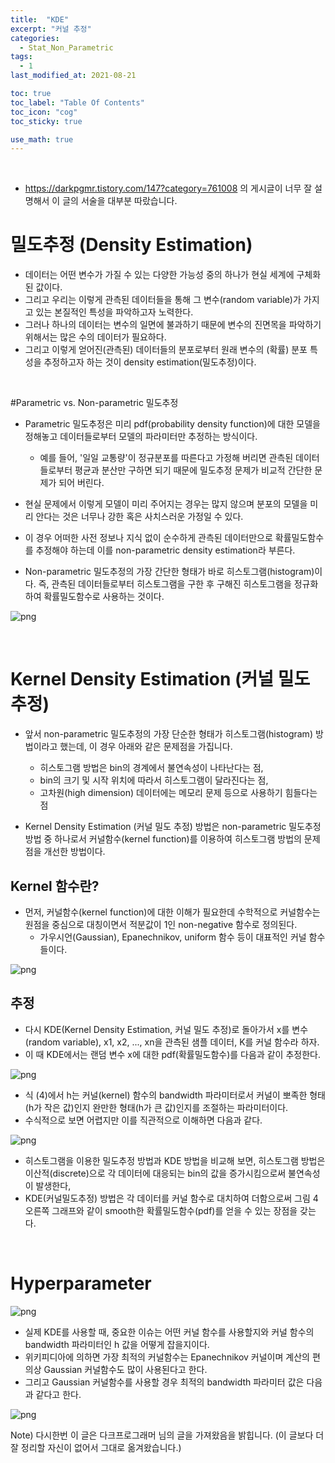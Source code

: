 ```yaml
---
title:  "KDE"
excerpt: "커널 추정"
categories:
  - Stat_Non_Parametric
tags:
  - 1
last_modified_at: 2021-08-21

toc: true
toc_label: "Table Of Contents"
toc_icon: "cog"
toc_sticky: true

use_math: true
---
```


<br>

- https://darkpgmr.tistory.com/147?category=761008 의 게시글이 너무 잘 설명해서 이 글의 서술을 대부분 따랐습니다.

# 밀도추정 (Density Estimation)

- 데이터는 어떤 변수가 가질 수 있는 다양한 가능성 중의 하나가 현실 세계에 구체화된 값이다. 
- 그리고 우리는 이렇게 관측된 데이터들을 통해 그 변수(random variable)가 가지고 있는 본질적인 특성을 파악하고자 노력한다.
- 그러나 하나의 데이터는 변수의 일면에 불과하기 때문에 변수의 진면목을 파악하기 위해서는 많은 수의 데이터가 필요하다. 
- 그리고 이렇게 얻어진(관측된) 데이터들의 분포로부터 원래 변수의 (확률) 분포 특성을 추정하고자 하는 것이 density estimation(밀도추정)이다.

<br>

#Parametric vs. Non-parametric 밀도추정

- Parametric 밀도추정은 미리 pdf(probability density function)에 대한 모델을 정해놓고 데이터들로부터 모델의 파라미터만 추정하는 방식이다. 
  - 예를 들어, '일일 교통량'이 정규분포를 따른다고 가정해 버리면 관측된 데이터들로부터 평균과 분산만 구하면 되기 때문에 밀도추정 문제가 비교적 간단한 문제가 되어 버린다.

- 현실 문제에서 이렇게 모델이 미리 주어지는 경우는 많지 않으며 분포의 모델을 미리 안다는 것은 너무나 강한 혹은 사치스러운 가정일 수 있다. 
- 이 경우 어떠한 사전 정보나 지식 없이 순수하게 관측된 데이터만으로 확률밀도함수를 추정해야 하는데 이를 non-parametric density estimation라 부른다.
- Non-parametric 밀도추정의 가장 간단한 형태가 바로 히스토그램(histogram)이다. 즉, 관측된 데이터들로부터 히스토그램을 구한 후 구해진 히스토그램을 정규화하여 확률밀도함수로 사용하는 것이다.

![png](/assets/images/Stat/41_1.png)

<Br>

# Kernel Density Estimation (커널 밀도 추정)

- 앞서 non-parametric 밀도추정의 가장 단순한 형태가 히스토그램(histogram) 방법이라고 했는데, 이 경우 아래와 같은 문제점을 가집니다.
  - 히스토그램 방법은 bin의 경계에서 불연속성이 나타난다는 점, 
  - bin의 크기 및 시작 위치에 따라서 히스토그램이 달라진다는 점, 
  - 고차원(high dimension) 데이터에는 메모리 문제 등으로 사용하기 힘들다는 점

- Kernel Density Estimation (커널 밀도 추정) 방법은 non-parametric 밀도추정 방법 중 하나로서 커널함수(kernel function)를 이용하여 히스토그램 방법의 문제점을 개선한 방법이다.

## Kernel 함수란?

- 먼저, 커널함수(kernel function)에 대한 이해가 필요한데 수학적으로 커널함수는 원점을 중심으로 대칭이면서 적분값이 1인 non-negative 함수로 정의된다.
  -  가우시언(Gaussian), Epanechnikov, uniform 함수 등이 대표적인 커널 함수들이다.

![png](/assets/images/Stat/41_2.png)

## 추정

- 다시 KDE(Kernel Density Estimation, 커널 밀도 추정)로 돌아가서 x를 변수(random variable), x1, x2, ..., xn을 관측된 샘플 데이터, K를 커널 함수라 하자. 
- 이 때 KDE에서는 랜덤 변수 x에 대한 pdf(확률밀도함수)를 다음과 같이 추정한다.

![png](/assets/images/Stat/41_3.png)

- 식 (4)에서 h는 커널(kernel) 함수의 bandwidth 파라미터로서 커널이 뽀족한 형태(h가 작은 값)인지 완만한 형태(h가 큰 값)인지를 조절하는 파라미터이다. 
- 수식적으로 보면 어렵지만 이를 직관적으로 이해하면 다음과 같다.

![png](/assets/images/Stat/41_4.png)

- 히스토그램을 이용한 밀도추정 방법과 KDE 방법을 비교해 보면, 히스토그램 방법은 이산적(discrete)으로 각 데이터에 대응되는 bin의 값을 증가시킴으로써 불연속성이 발생한다,
- KDE(커널밀도추정) 방법은 각 데이터를 커널 함수로 대치하여 더함으로써 그림 4 오른쪽 그래프와 같이 smooth한 확률밀도함수(pdf)를 얻을 수 있는 장점을 갖는다.

<br>

# Hyperparameter

![png](/assets/images/Stat/41_5.png)

- 실제 KDE를 사용할 때, 중요한 이슈는 어떤 커널 함수를 사용할지와 커널 함수의 bandwidth 파라미터인 h 값을 어떻게 잡을지이다. 
- 위키피디아에 의하면 가장 최적의 커널함수는 Epanechnikov 커널이며 계산의 편의상 Gaussian 커널함수도 많이 사용된다고 한다. 
- 그리고 Gaussian 커널함수를 사용할 경우 최적의 bandwidth 파라미터 값은 다음과 같다고 한다.

![png](/assets/images/Stat/41_6.png)



Note) 다시한번 이 글은 다크프로그래머 님의 글을 가져왔음을 밝힙니다. (이 글보다 더 잘 정리할 자신이 없어서 그대로 옮겨왔습니다.)
